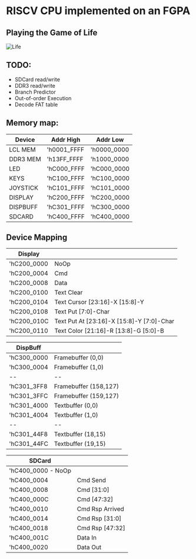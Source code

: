 

# RISCV CPU implemented on an FGPA

## Playing the Game of Life
![Life](life.gif)

## TODO:

 - SDCard read/write
 - DDR3 read/write
 - Branch Predictor
 - Out-of-order Execution
 - Decode FAT table

## Memory map:
| Device | Addr High | Addr Low |
|--|--|--|
|LCL MEM | 'h0001_FFFF | 'h0000_0000|
|DDR3 MEM | 'h13FF_FFFF|'h1000_0000|
|LED | 'hC000_FFFF|'hC000_0000|
|KEYS | 'hC100_FFFF|'hC100_0000|
|JOYSTICK | 'hC101_FFFF|'hC101_0000|
|DISPLAY | 'hC200_FFFF|'hC200_0000|
|DISPBUFF | 'hC301_FFFF|'hC300_0000|
|SDCARD | 'hC400_FFFF|'hC400_0000|

## Device Mapping
|Display ||
|--|--|
|'hC200_0000 | NoOp|
|'hC200_0004 | Cmd|
|'hC200_0008 | Data|
|'hC200_0100 | Text Clear|
|'hC200_0104 | Text Cursor [23:16]-X [15:8]-Y|
|'hC200_0108 | Text Put                       [7:0]-Char|
|'hC200_010C | Text Put At [23:16]-X [15:8]-Y [7:0]-Char|
|'hC200_0110 | Text Color  [21:16]-R [13:8]-G [5:0]-B |

|DispBuff ||
|--|--|
|'hC300_0000 | Framebuffer (0,0)|
|'hC300_0004 | Framebuffer (1,0)|
|--|--|
|'hC301_3FF8 | Framebuffer (158,127)|
|'hC301_3FFC | Framebuffer (159,127)|
|'hC301_4000 | Textbuffer  (0,0)|
|'hC301_4004 | Textbuffer  (1,0)|
|--|--|
|'hC301_44F8 | Textbuffer  (18,15)|
|'hC301_44FC | Textbuffer  (19,15)|

|SDCard ||
|--|--|
|'hC400_0000 - NoOp|
|'hC400_0004 | Cmd Send|
|'hC400_0008 | Cmd [31:0]|
|'hC400_000C | Cmd [47:32]|
|'hC400_0010 | Cmd Rsp Arrived|
|'hC400_0014 | Cmd Rsp [31:0]|
|'hC400_0018 | Cmd Rsp [47:32]|
|'hC400_001C | Data In|
|'hC400_0020 | Data Out|


